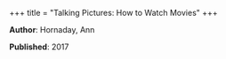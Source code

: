 +++
title = "Talking Pictures: How to Watch Movies"
+++



**Author**: Hornaday, Ann

**Published**: 2017